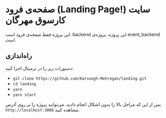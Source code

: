 # صفحه‌ی فرود (Landing Page!) سایت کارسوق مهرگان
این پروژه فقط صفحه‌ی فرود است. backend این پروژه، پروژه‌ی event_backend است.

## راه‌اندازی
دستورات زیر را در ترمینال اجرا کنید:
- `git clone https://github.com/Karsoogh-Mehregan/landing.git`
- `cd landing`
- `yarn`
- `yarn start`

پس از این که مراحل بالا را بدون اشکال انجام دادید، می‌توانید پروژه را بر روی آدرس `http://localhost:3000` مشاهده کنید. 

